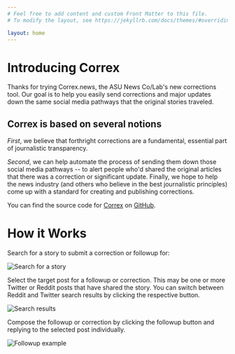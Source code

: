 ```yaml
---
# Feel free to add content and custom Front Matter to this file.
# To modify the layout, see https://jekyllrb.com/docs/themes/#overriding-theme-defaults

layout: home
---
```


# Introducing Correx

Thanks for trying Correx.news, the ASU News Co/Lab's new corrections tool. Our goal is to help you easily send corrections and major updates down the same social media pathways that the original stories traveled.

## Correx is based on several notions

*First*, we believe that forthright corrections are a fundamental, essential part of journalistic transparency.

*Second*, we can help automate the process of sending them down those social media pathways -- to alert people who'd shared the original articles that there was a correction or significant update. Finally, we hope to help the news industry (and others who believe in the best journalistic principles) come up with a standard for creating and publishing corrections.

You can find the source code for [Correx](https://www.github.com/news-collab/correx-next) on [GitHub](https://www.github.com/).

# How it Works

Search for a story to submit a correction or followup for:

![Search for a story](/assets/screenshots/search-dan-example.png)

Select the target post for a followup or correction. This may be one or more Twitter or Reddit posts that have shared the story. You can switch between Reddit and Twitter search results by clicking the respective button.

![Search results](/assets/screenshots/search-results.png)

Compose the followup or correction by clicking the followup button and replying to the selected post individually.

![Followup example](/assets/screenshots/followup-example.png)

